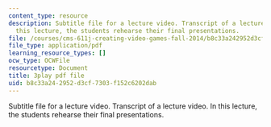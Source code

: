 ```yaml
---
content_type: resource
description: Subtitle file for a lecture video. Transcript of a lecture video. In
  this lecture, the students rehearse their final presentations.
file: /courses/cms-611j-creating-video-games-fall-2014/b8c33a242952d3cf7303f152c6202dab_ok4qM1OzlPA.pdf
file_type: application/pdf
learning_resource_types: []
ocw_type: OCWFile
resourcetype: Document
title: 3play pdf file
uid: b8c33a24-2952-d3cf-7303-f152c6202dab
---
```

Subtitle file for a lecture video. Transcript of a lecture video. In this lecture, the students rehearse their final presentations.
